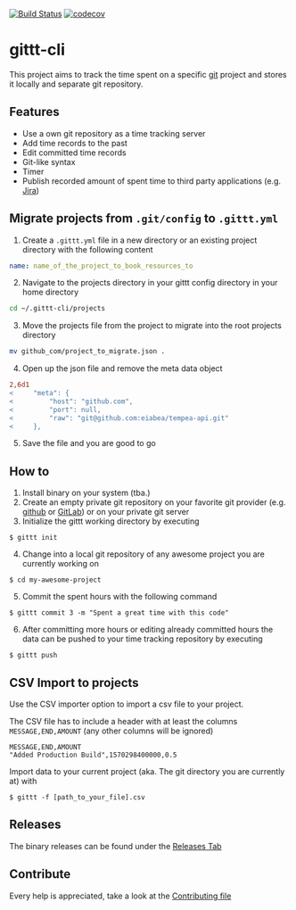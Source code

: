 [![Build Status](https://travis-ci.org/codecovevienna/gittt-cli.svg?branch=master)](https://travis-ci.org/codecovevienna/gittt-cli)
[![codecov](https://codecov.io/gh/codecovevienna/gittt-cli/branch/master/graph/badge.svg)](https://codecov.io/gh/codecovevienna/gittt-cli)

# gittt-cli

This project aims to track the time spent on a specific [git](https://git-scm.com/) project and stores it locally and separate git repository. 

## Features

- Use a own git repository as a time tracking server
- Add time records to the past
- Edit committed time records
- Git-like syntax
- Timer
- Publish recorded amount of spent time to third party applications (e.g. [Jira](https://www.atlassian.com/software/jira))

## Migrate projects from `.git/config` to `.gittt.yml`

1. Create a `.gittt.yml` file in a new directory or an existing project directory with the following content
```yaml
name: name_of_the_project_to_book_resources_to
```
2. Navigate to the projects directory in your gittt config directory in your home directory
```bash
cd ~/.gittt-cli/projects
```
3. Move the projects file from the project to migrate into the root projects directory
```bash
mv github_com/project_to_migrate.json .
```

4. Open up the json file and remove the meta data object
```diff
2,6d1
<     "meta": {
<         "host": "github.com",
<         "port": null,
<         "raw": "git@github.com:eiabea/tempea-api.git"
<     },
```
5. Save the file and you are good to go

## How to

1. Install binary on your system (tba.)
2. Create an empty private git repository on your favorite git provider (e.g. [github](https://github.com) or [GitLab](https://gitlab.com)) or on your private git server
3. Initialize the gittt working directory by executing
```
$ gittt init
```

4. Change into a local git repository of any awesome project you are currently working on
```
$ cd my-awesome-project
```

5. Commit the spent hours with the following command
```
$ gittt commit 3 -m "Spent a great time with this code"
```

6. After committing more hours or editing already committed hours the data can be pushed to your time tracking repository by executing
```
$ gittt push
```

## CSV Import to projects

Use the CSV importer option to import a csv file to your project.

The CSV file has to include a header with at least the columns `MESSAGE,END,AMOUNT` (any other columns will be ignored)

```
MESSAGE,END,AMOUNT
"Added Production Build",1570298400000,0.5
```

Import data to your current project (aka. The git directory you are currently at) with

```
$ gittt -f [path_to_your_file].csv
```

## Releases

The binary releases can be found under the [Releases Tab](https://github.com/codecovevienna/gittt-cli/releases)

## Contribute

Every help is appreciated, take a look at the [Contributing file](https://github.com/codecovevienna/gittt-cli/blob/master/CONTRIBUTING.md)